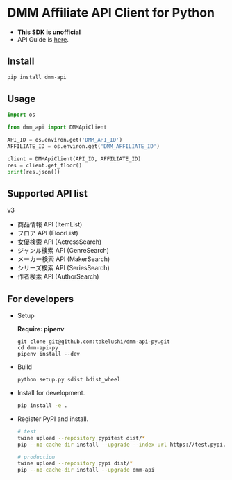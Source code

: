 # DMM Affiliate API Client for Python

* **This SDK is unofficial**
* API Guide is [here](https://affiliate.dmm.com/api/guide/).

## Install

```sh
pip install dmm-api
```

## Usage

```py
import os

from dmm_api import DMMApiClient

API_ID = os.environ.get('DMM_API_ID')
AFFILIATE_ID = os.environ.get('DMM_AFFILIATE_ID')

client = DMMApiClient(API_ID, AFFILIATE_ID)
res = client.get_floor()
print(res.json())

```

## Supported API list

v3

* 商品情報 API (ItemList)
* フロア API (FloorList)
* 女優検索 API (ActressSearch)
* ジャンル検索 API (GenreSearch)
* メーカー検索 API (MakerSearch)
* シリーズ検索 API (SeriesSearch)
* 作者検索 API (AuthorSearch)

## For developers

* Setup

   **Require: pipenv**

   ```she
   git clone git@github.com:takelushi/dmm-api-py.git
   cd dmm-api-py
   pipenv install --dev
   ```

* Build

   ```sh
   python setup.py sdist bdist_wheel
   ```

* Install for development.

   ```sh
   pip install -e .
   ```

* Register PyPI and install.

   ```sh
   # test
   twine upload --repository pypitest dist/*
   pip --no-cache-dir install --upgrade --index-url https://test.pypi.org/simple/ dmm-api

   # production
   twine upload --repository pypi dist/*
   pip --no-cache-dir install --upgrade dmm-api
   ```
